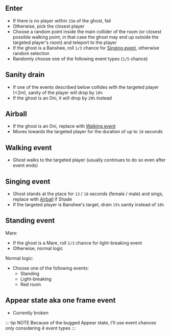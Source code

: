 ## Enter
- If there is no player within `15m` of the ghost, fail
- Otherwise, pick the closest player
- Choose a random point inside the main collider of the room (or closest possible walking point, in that case the ghost may end up outside the targeted player's room) and teleport to the player
- If the ghost is a Banshee, roll `1/3` chance for [Singing event](#singing-event), otherwise random selection
- Randomly choose one of the following event types (`1/5` chance)

## Sanity drain
- If one of the events described below collides with the targeted player (<2m), sanity of the player will drop by `10%`
- If the ghost is an Oni, it will drop by `20%` instead

## Airball
- If the ghost is an Oni, replace with [Walking event](#walking-event)
- Moves towards the targeted player for the duration of up to `10` seconds

## Walking event
- Ghost walks to the targeted player (usually continues to do so even after event ends)

## Singing event
- Ghost stands at the place for `13` / `18` seconds (female / male) and sings, replace with [Airball](#airball) if Shade
- If the targeted player is Banshee's target, drain `15%` sanity instead of `10%`

## Standing event
Mare:
- If the ghost is a Mare, roll `1/3` chance for light-breaking event
- Otherwise, normal logic


Normal logic:
- Choose one of the following events:
  - Standing
  - Light-breaking
  - Red room

## Appear state aka one frame event
- Currently broken

::: tip NOTE
Because of the bugged Appear state, I'll use event chances only considering 4 event types
:::